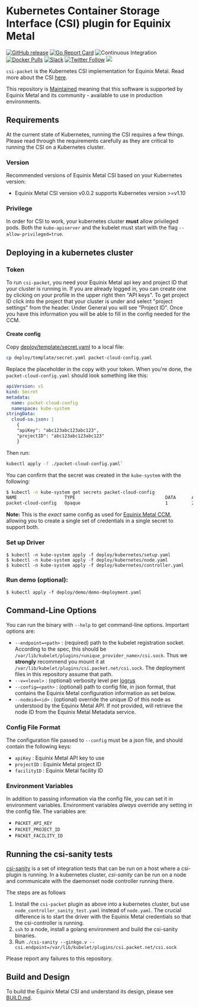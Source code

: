 # Kubernetes Container Storage Interface (CSI) plugin for Equinix Metal

[![GitHub release](https://img.shields.io/github/release/packethost/csi-packet/all.svg?style=flat-square)](https://github.com/packethost/csi-packet/releases)
[![Go Report Card](https://goreportcard.com/badge/github.com/packethost/csi-packet)](https://goreportcard.com/report/github.com/packethost/csi-packet)
![Continuous Integration](https://github.com/packethost/csi-packet/workflows/Continuous%20Integration/badge.svg)
[![Docker Pulls](https://img.shields.io/docker/pulls/packethost/csi-packet.svg)](https://hub.docker.com/r/packethost/csi-packet/)
[![Slack](https://slack.equinixmetal.com/badge.svg)](https://slack.equinixmetal.com)
[![Twitter Follow](https://img.shields.io/twitter/follow/equinixmetal.svg?style=social&label=Follow)](https://twitter.com/intent/follow?screen_name=equinixmetal)
![](https://img.shields.io/badge/Stability-Maintained-green.svg)

`csi-packet` is the Kubernetes CSI implementation for Equinix Metal. Read more about the CSI [here](https://kubernetes-csi.github.io/docs/).

This repository is [Maintained](https://github.com/packethost/standards/blob/master/maintained-statement.md) meaning that this software is supported by Equinix Metal and its community - available to use in production environments.

## Requirements

At the current state of Kubernetes, running the CSI requires a few things.
Please read through the requirements carefully as they are critical to running the CSI on a Kubernetes cluster.

### Version

Recommended versions of Equinix Metal CSI based on your Kubernetes version:
* Equinix Metal CSI version v0.0.2 supports Kubernetes version >=v1.10

### Privilege

In order for CSI to work, your kubernetes cluster **must** allow privileged pods. Both the `kube-apiserver` and the kubelet must start with the flag `--allow-privileged=true`.


## Deploying in a kubernetes cluster

### Token

To run `csi-packet`, you need your Equinix Metal api key and project ID that your cluster is running in.
If you are already logged in, you can create one by clicking on your profile in the upper right then "API keys".
To get project ID click into the project that your cluster is under and select "project settings" from the header.
Under General you will see "Project ID". Once you have this information you will be able to fill in the config needed for the CCM.

#### Create config

Copy [deploy/template/secret.yaml](./deploy/template/secret.yaml) to a local file:

```bash
cp deploy/template/secret.yaml packet-cloud-config.yaml
```

Replace the placeholder in the copy with your token. When you're done, the `packet-cloud-config.yaml` should look something like this:

```yaml
apiVersion: v1
kind: Secret
metadata:
  name: packet-cloud-config
  namespace: kube-system
stringData:
  cloud-sa.json: |
    {
    "apiKey": "abc123abc123abc123",
    "projectID": "abc123abc123abc123"
    }
```

Then run:

```bash
kubectl apply -f ./packet-cloud-config.yaml`
```

You can confirm that the secret was created in the `kube-system` with the following:

```bash
$ kubectl -n kube-system get secrets packet-cloud-config
NAME                  TYPE                                  DATA      AGE
packet-cloud-config   Opaque                                1         2m
```

**Note:** This is the _exact_ same config as used for [Equinix Metal CCM](https://github.com/packethost/packet-ccm), allowing you to create a single set of credentials in a single secret to support both.

### Set up Driver

```
$ kubectl -n kube-system apply -f deploy/kubernetes/setup.yaml
$ kubectl -n kube-system apply -f deploy/kubernetes/node.yaml
$ kubectl -n kube-system apply -f deploy/kubernetes/controller.yaml
```

### Run demo (optional):

```
$ kubectl apply -f deploy/demo/demo-deployment.yaml
```

## Command-Line Options

You can run the binary with `--help` to get command-line options. Important options are:

* `--endpoint=<path>` : (required) path to the kubelet registration socket. According to the spec, this should be `/var/lib/kubelet/plugins/<unique_provider_name>/csi.sock`. Thus we **strongly** recommend you mount it at `/var/lib/kubelet/plugins/csi.packet.net/csi.sock`. The deployment files in this repository assume that path.
* `--v=<level>` : (optional) verbosity level per [logrus](https://github.com/sirupsen/logrus)
* `--config=<path>` : (optional) path to config file, in json format, that contains the Equinix Metal configuration information as set below.
* `--nodeid=<id>` : (optional) override the unique ID of this node as understood by the Equinix Metal API. If not provided, will retrieve the node ID from the Equinix Metal Metadata service.

### Config File Format

The configuration file passed to `--config` must be a json file, and should contain the following keys:

* `apiKey` : Equinix Metal API key to use
* `projectID` : Equinix Metal project ID
* `facilityID` : Equinix Metal facility ID

### Environment Variables

In addition to passing information via the config file, you can set it in environment variables. Environment variables _always_ override any setting in the config file. The variables are:

* `PACKET_API_KEY`
* `PACKET_PROJECT_ID`
* `PACKET_FACILITY_ID`

## Running the csi-sanity tests

[csi-sanity](https://github.com/kubernetes-csi/csi-test/tree/master/cmd/csi-sanity) is a set of integration tests that can be run on a host where a csi-plugin is running.
In a kubernetes cluster, _csi-sanity_ can be run on a node and communicate with the daemonset node controller running there.

The steps are as follows

1. Install the `csi-packet` plugin as above into a kubernetes cluster, but use `node_controller_sanity_test.yaml` instead of `node.yaml`.
   The crucial difference is to start the driver with the Equinix Metal credentials so that the csi-controller is running.
2. `ssh` to a node, install a golang environment and build the csi-sanity binaries.
3. Run `./csi-sanity --ginkgo.v --csi.endpoint=/var/lib/kubelet/plugins/csi.packet.net/csi.sock`

Please report any failures to this repository.

## Build and Design

To build the Equinix Metal CSI and understand its design, please see [BUILD.md](./BUILD.md).

